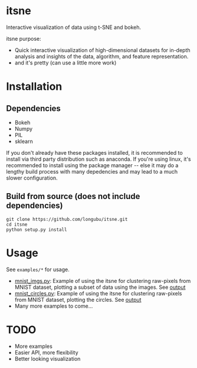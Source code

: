 # itsne
Interactive visualization of data using t-SNE and bokeh.

itsne purpose:
- Quick interactive visualization of high-dimensional datasets for in-depth analysis and insights of the data, algorithm, and feature representation.
- and it's pretty (can use a little more work)

# Installation
## Dependencies

- Bokeh
- Numpy
- PIL
- sklearn

If you don't already have these packages installed, it is
recommended to install via third party distribution such as anaconda. If you're using linux, it's recommended to install using the package manager -- else it may do a lengthy build process with many depedencies and may lead to a much slower configuration. 

## Build from source (does not include dependencies)

	git clone https://github.com/longubu/itsne.git
	cd itsne
	python setup.py install
	
# Usage
See `examples/*` for usage.
- [mnist_imgs.py](examples/mnist_imgs.py): Example of using the itsne for clustering raw-pixels from MNIST dataset, plotting a subset of data using the images. See [output](examples/outputs/mnist_imgs.html)
- [mnist_circles.py](examples/mnist_circles.py): Example of using the itsne for clustering raw-pixels from MNIST dataset, plotting the circles. See [output](examples/outputs/mnist_circles.html)
- Many more examples to come...

# TODO

- More examples
- Easier API, more flexibility
- Better looking visualization
